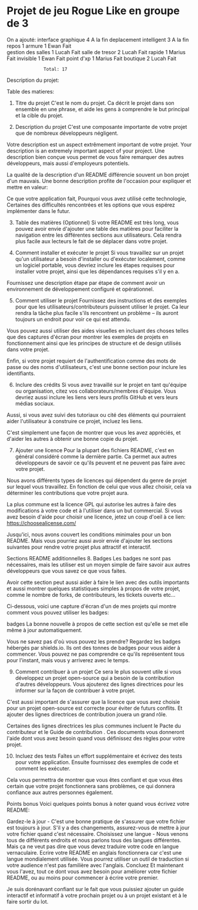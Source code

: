 # Projet de jeu Rogue Like en groupe de 3

On a ajouté:
  interface graphique     4                 A la fin
  deplacement intelligent 3                 A la fin
  repos                   1
  armure                  1                 Ewan      Fait   
  gestion des salles      1                 Lucah     Fait
  salle de tresor         2                 Lucah     Fait
  rapide                  1                 Marius    Fait
  invisible               1                 Ewan      Fait
  point d'xp              1                 Marius    Fait
  boutique                2                 Lucah     Fait

                  Total: 17

Description du projet:


Table des matieres:
    


1. Titre du projet
C'est le nom du projet. Ca décrit le projet dans son ensemble en une phrase, et aide les gens à comprendre le but principal et la cible du projet.

2. Description du projet
C'est une composante importante de votre projet que de nombreux développeurs négligent.

Votre description est un aspect extrêmement important de votre projet. Your description is an extremely important aspect of your project. Une description bien conçue vous permet de vous faire remarquer des autres développeurs, mais aussi d'employeurs potentiels.

La qualité de la description d'un README différencie souvent un bon projet d'un mauvais. Une bonne description profite de l'occasion pour expliquer et mettre en valeur:

Ce que votre application fait,
Pourquoi vous avez utilisé cette technologie,
Certaines des difficultés rencontrées et les options que vous espérez implémenter dans le futur.


3. Table des matières (Optionnel)
Si votre README est très long, vous pouvez avoir envie d'ajouter une table des matières pour faciliter la navigation entre les différentes sections aux utilisateurs. Cela rendra plus facile aux lecteurs le fait de se déplacer dans votre projet.

4. Comment installer et exécuter le projet
Si vous travaillez sur un projet qu'un utilisateur a besoin d'installer ou d'exécuter localement, comme un logiciel portable, vous devriez inclure les étapes requises pour installer votre projet, ainsi que les dépendances requises s'il y en a.

Fournissez une description étape par étape de comment avoir un environnement de développement configuré et opérationnel.

5. Comment utiliser le projet
Fournissez des instructions et des exemples pour que les utilisateurs/contributeurs puissent utiliser le projet. Ca leur rendra la tâche plus facile s'ils rencontrent un problème – ils auront toujours un endroit pour voir ce qui est attendu.

Vous pouvez aussi utiliser des aides visuelles en incluant des choses telles que des captures d'écran pour montrer les exemples de projets en fonctionnement ainsi que les principes de structure et de design utilisés dans votre projet.

Enfin, si votre projet requiert de l'authentification comme des mots de passe ou des noms d'utilisateurs, c'est une bonne section pour inclure les identifiants.

6. Inclure des crédits
Si vous avez travaillé sur le projet en tant qu'équipe ou organisation, citez vos collaborateurs/membres d'équipe. Vous devriez aussi inclure les liens vers leurs profils GitHub et vers leurs médias sociaux.

Aussi, si vous avez suivi des tutoriaux ou cité des éléments qui pourraient aider l'utilisateur à construire ce projet, incluez les liens.

C'est simplement une façon de montrer que vous les avez appréciés, et d'aider les autres à obtenir une bonne copie du projet.

7. Ajouter une licence
Pour la plupart des fichiers README, c'est en général considéré comme la dernière partie. Ca permet aux autres développeurs de savoir ce qu'ils peuvent et ne peuvent pas faire avec votre projet.

Nous avons différents types de licences qui dépendent du genre de projet sur lequel vous travaillez. En fonction de celui que vous allez choisir, cela va déterminer les contributions que votre projet aura.

La plus commune est la licence GPL qui autorise les autres à faire des modifications à votre code et à l'utiliser dans un but commercial. Si vous avez besoin d'aide pour choisir une licence, jetez un coup d'oeil à ce lien: https://choosealicense.com/

Jusqu'ici, nous avons couvert les conditions minimales  pour un bon README. Mais vous pourriez aussi avoir envie d'ajouter les sections suivantes pour rendre votre projet plus attractif et interactif.

Sections README additionnelles
8. Badges
Les badges ne sont pas nécessaires, mais les utiliser est un moyen simple de faire savoir aux autres développeurs que vous savez ce que vous faites.

Avoir cette section peut aussi aider à faire le lien avec des outils importants et aussi montrer quelques statistiques simples à propos de votre projet, comme le nombre de forks, de contributeurs, les tickets ouverts etc...

Ci-dessous, voici une capture d'écran d'un de mes projets qui montre comment vous pouvez utiliser les badges:

badges
La bonne nouvelle à propos de cette section est qu'elle se met elle même à jour automatiquement.

Vous ne savez pas d'où vous pouvez les prendre? Regardez les badges hébergés par shields.io. Ils ont des tonnes de badges pour vous aider à commencer. Vous pouvez ne pas comprendre ce qu'ils représentent tous pour l'instant, mais vous y arriverez avec le temps.

9. Comment contribuer à un projet
Ce sera le plus souvent utile si vous développez un projet open-source qui a besoin de la contribution d'autres développeurs. Vous ajouterez des lignes directrices pour les informer sur la façon de contribuer à votre projet.

C'est aussi important de s'assurer que la licence que vous avez choisie pour un projet open-source est correcte pour éviter de futurs conflits. Et ajouter des lignes directrices de contribution jouera un grand rôle.

Certaines des lignes directrices les plus communes incluent le Pacte du contributeur et le Guide de contribution . Ces documents vous donneront l'aide dont vous avez besoin quand vous définissez des règles pour votre projet.

10. Incluez des tests
Faîtes un effort supplémentaire et écrivez des tests pour votre application. Ensuite fournissez des exemples de code et comment les exécuter.

Cela vous permettra de montrer que vous êtes confiant et que vous êtes certain que votre projet fonctionnera sans problèmes, ce qui donnera confiance aux autres personnes également.

Points bonus
Voici quelques points bonus à noter quand vous écrivez votre README:

Gardez-le à jour - C'est une bonne pratique de s'assurer que votre fichier est toujours à jour. S'il y a des changements, assurez-vous de mettre à jour votre fichier quand c'est nécessaire.
Choisissez une langue - Nous venons tous de différents endroits et nous parlons tous des langues différentes. Mais ça ne veut pas dire que vous devez traduire votre code en langue vernaculaire. Ecrire votre README en anglais fonctionnera car c'est une langue mondialement utilisée. Vous pourrez utiliser un outil de traduction si votre audience n'est pas familière avec l'anglais.
Concluez
Et maintenant vous l'avez, tout ce dont vous avez besoin pour améliorer votre fichier README, ou au moins pour commencer à écrire votre premier.

Je suis dorénavant confiant sur le fait que vous puissiez ajouter un guide interactif et informatif à votre prochain projet ou à un projet existant et à le faire sortir du lot.



  
